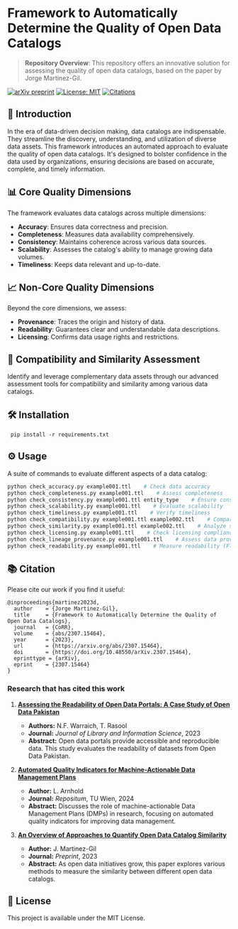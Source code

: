 # Framework to Automatically Determine the Quality of Open Data Catalogs

> **Repository Overview**: This repository offers an innovative solution for assessing the quality of open data catalogs, based on the paper by Jorge Martinez-Gil.

[![arXiv preprint](https://img.shields.io/badge/arXiv-2307.15464-brightgreen.svg)](https://arxiv.org/abs/2307.15464) [![License: MIT](https://img.shields.io/badge/License-MIT-yellow.svg)](https://opensource.org/licenses/MIT) [![Citations](https://img.shields.io/badge/citations-3-blue)](https://scholar.google.com/citations?view_op=view_citation&hl=en&citation_for_view=X1pRUYcAAAAJ:XUAslYVNQLQC)

## 🌟 Introduction

In the era of data-driven decision making, data catalogs are indispensable. They streamline the discovery, understanding, and utilization of diverse data assets. This framework introduces an automated approach to evaluate the quality of open data catalogs. It's designed to bolster confidence in the data used by organizations, ensuring decisions are based on accurate, complete, and timely information.

## 📊 Core Quality Dimensions

The framework evaluates data catalogs across multiple dimensions:

- **Accuracy**: Ensures data correctness and precision.
- **Completeness**: Measures data availability comprehensively.
- **Consistency**: Maintains coherence across various data sources.
- **Scalability**: Assesses the catalog's ability to manage growing data volumes.
- **Timeliness**: Keeps data relevant and up-to-date.

## 📈 Non-Core Quality Dimensions

Beyond the core dimensions, we assess:

- **Provenance**: Traces the origin and history of data.
- **Readability**: Guarantees clear and understandable data descriptions.
- **Licensing**: Confirms data usage rights and restrictions.

## 🔄 Compatibility and Similarity Assessment

Identify and leverage complementary data assets through our advanced assessment tools for compatibility and similarity among various data catalogs.

## 🛠️ Installation
``` pip install -r requirements.txt```

## ⚙️ Usage

A suite of commands to evaluate different aspects of a data catalog:

```bash
python check_accuracy.py example001.ttl    # Check data accuracy
python check_completeness.py example001.ttl    # Assess completeness
python check_consistency.py example001.ttl entity_type    # Ensure consistency
python check_scalability.py example001.ttl    # Evaluate scalability
python check_timeliness.py example001.ttl    # Verify timeliness
python check_compatibility.py example001.ttl example002.ttl    # Compare compatibility
python check_similarity.py example001.ttl example002.ttl    # Analyze similarity
python check_licensing.py example001.ttl    # Check licensing compliance
python check_lineage_provenance.py example001.ttl    # Assess data provenance
python check_readability.py example001.ttl    # Measure readability (Flesch-Kincaid Grade Level)
```


## 📚 Citation

Please cite our work if you find it useful:

```
@inproceedings{martinez2023d,
  author    = {Jorge Martinez-Gil},
  title     = {Framework to Automatically Determine the Quality of Open Data Catalogs},
  journal   = {CoRR},
  volume    = {abs/2307.15464},
  year      = {2023},
  url       = {https://arxiv.org/abs/2307.15464},
  doi       = {https://doi.org/10.48550/arXiv.2307.15464},
  eprinttype = {arXiv},
  eprint    = {2307.15464}
}

```
### Research that has cited this work

1. **[Assessing the Readability of Open Data Portals: A Case Study of Open Data Pakistan](http://jice.um.edu.my/index.php/MJLIS/article/view/48035)**
   - **Authors:** N.F. Warraich, T. Rasool
   - **Journal:** *Journal of Library and Information Science*, 2023
   - **Abstract:** Open data portals provide accessible and reproducible data. This study evaluates the readability of datasets from Open Data Pakistan.

2. **[Automated Quality Indicators for Machine-Actionable Data Management Plans](https://repositum.tuwien.at/handle/20.500.12708/200466)**
   - **Author:** L. Arnhold
   - **Journal:** *Repositum*, TU Wien, 2024
   - **Abstract:** Discusses the role of machine-actionable Data Management Plans (DMPs) in research, focusing on automated quality indicators for improving data management.

3. **[An Overview of Approaches to Quantify Open Data Catalog Similarity](http://publicationslist.org/data/jorge-martinez-gil/ref-204/Data-Catalogs.pdf)**
   - **Author:** J. Martinez-Gil
   - **Journal:** *Preprint*, 2023
   - **Abstract:** As open data initiatives grow, this paper explores various methods to measure the similarity between different open data catalogs.

## 📄 License
This project is available under the MIT License.
